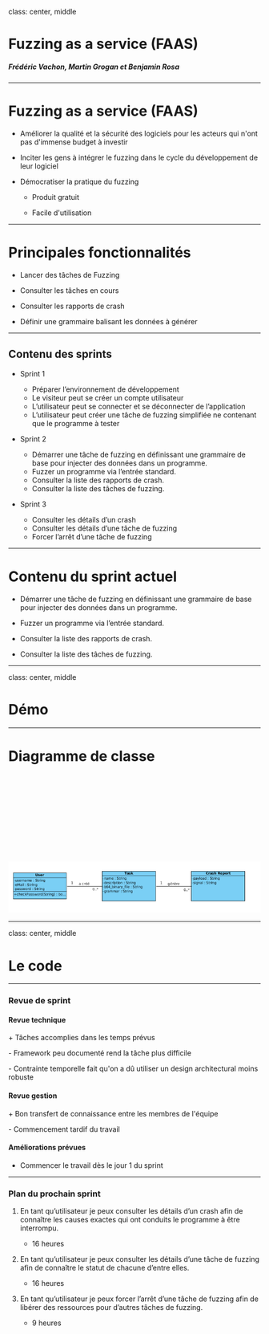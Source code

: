 class: center, middle

# Fuzzing as a service (FAAS)

##### Frédéric Vachon, Martin Grogan et Benjamin Rosa

---

# Fuzzing as a service (FAAS)

* Améliorer la qualité et la sécurité des logiciels pour les acteurs qui n'ont pas d'immense budget à investir

* Inciter les gens à intégrer le fuzzing dans le cycle du développement de leur logiciel

* Démocratiser la pratique du fuzzing

    * Produit gratuit

    * Facile d'utilisation

---

# Principales fonctionnalités

* Lancer des tâches de Fuzzing

* Consulter les tâches en cours

* Consulter les rapports de crash

* Définir une grammaire balisant les données à générer


---

## Contenu des sprints


* Sprint 1
	* Préparer l’environnement de développement
	* Le visiteur peut se créer un compte utilisateur 
	* L’utilisateur peut se connecter et se déconnecter de l’application
	* L’utilisateur peut créer une tâche de fuzzing simplifiée ne contenant que le programme à tester

* Sprint 2
	* Démarrer une tâche de fuzzing en définissant une grammaire de base pour injecter des données dans un programme.
	* Fuzzer un programme via l’entrée standard.
	* Consulter la liste des rapports de crash.
	* Consulter la liste des tâches de fuzzing.

* Sprint 3
	* Consulter les détails d’un crash
	* Consulter les détails d’une tâche de fuzzing
	* Forcer l’arrêt d’une tâche de fuzzing

---

# Contenu du sprint actuel

* Démarrer une tâche de fuzzing en définissant une grammaire de base pour injecter des données dans un programme.


* Fuzzer un programme via l’entrée standard.


* Consulter la liste des rapports de crash.


* Consulter la liste des tâches de fuzzing.

---
class: center, middle

# Démo
---

# Diagramme de classe

```











```
![](./img/diag_classe_2.png)


---
class: center, middle

# Le code
---

### Revue de sprint

#### Revue technique

\+ Tâches accomplies dans les temps prévus

\- Framework peu documenté rend la tâche plus difficile

\- Contrainte temporelle fait qu'on a dû utiliser un design architectural moins robuste


#### Revue gestion

\+ Bon transfert de connaissance entre les membres de l'équipe

\- Commencement tardif du travail

#### Améliorations prévues

* Commencer le travail dès le jour 1 du sprint

---

### Plan du prochain sprint


1. En tant qu’utilisateur je peux consulter les détails d’un crash afin de connaître les causes exactes qui ont conduits le programme à être interrompu.
	- 16 heures

2. En tant qu’utilisateur je peux consulter les détails d’une tâche de fuzzing afin de connaître le statut de chacune d’entre elles.
	- 16 heures

3. En tant qu’utilisateur je peux forcer l’arrêt d’une tâche de fuzzing afin de libérer des ressources pour d’autres tâches de fuzzing.
	- 9 heures
